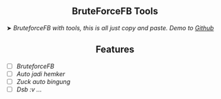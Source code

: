 <h2 align="center">BruteForceFB Tools</h2>

➤ _BruteforceFB with tools, this is all just copy and paste. Demo to [Github](https://github.com/FR13ND8/BRUTEFORCEnew)_

<h2 align="center">Features</h2>

- [ ] *BruteforceFB*
- [ ] *Auto jadi hemker*
- [ ] *Zuck auto bingung*
- [ ] *Dsb :v ...*
